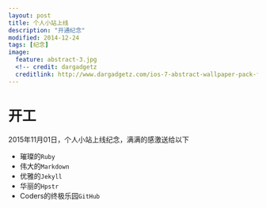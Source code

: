 ```yaml
---
layout: post
title: 个人小站上线
description: "开通纪念"
modified: 2014-12-24
tags: [纪念]
image:
  feature: abstract-3.jpg
  <!-- credit: dargadgetz
  creditlink: http://www.dargadgetz.com/ios-7-abstract-wallpaper-pack-for-iphone-5-and-ipod-touch-retina/ -->
---
```


# 开工

2015年11月01日，个人小站上线纪念，满满的感激送给以下

- 璀璨的`Ruby`
- 伟大的`Markdown`
- 优雅的`Jekyll`
- 华丽的`Hpstr`
- Coders的终极乐园`GitHub`
